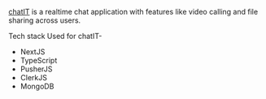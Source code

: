 [chatIT](https://chatit-jh.vercel.app/) is a realtime chat application with features like video calling and file sharing across users.

Tech stack Used for chatIT-

-  NextJS
-  TypeScript
-  PusherJS
-  ClerkJS
-  MongoDB
